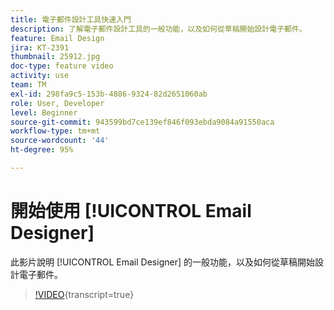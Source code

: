 ```yaml
---
title: 電子郵件設計工具快速入門
description: 了解電子郵件設計工具的一般功能，以及如何從草稿開始設計電子郵件。
feature: Email Design
jira: KT-2391
thumbnail: 25912.jpg
doc-type: feature video
activity: use
team: TM
exl-id: 298fa9c5-153b-4886-9324-82d2651060ab
role: User, Developer
level: Beginner
source-git-commit: 943599bd7ce139ef846f093ebda9084a91550aca
workflow-type: tm+mt
source-wordcount: '44'
ht-degree: 95%

---
```


# 開始使用 [!UICONTROL Email Designer]

此影片說明 [!UICONTROL Email Designer] 的一般功能，以及如何從草稿開始設計電子郵件。

>[!VIDEO](https://video.tv.adobe.com/v/25912?learn=on){transcript=true}

